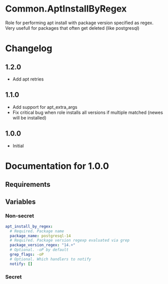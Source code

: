# Common.AptInstallByRegex

Role for performing apt install with package version specified as regex. Very usefull for packages that often get deleted (like postgresql)

# Changelog

## 1.2.0

- Add apt retries

## 1.1.0

- Add support for apt_extra_args
- Fix critical bug when role installs all versions if multiple matched (newes will be installed)

## 1.0.0

- Initial

# Documentation for 1.0.0

## Requirements

## Variables

### Non-secret

```yaml
apt_install_by_regex:
  # Required. Package name
  package_name: postgresql-14
  # Required. Package version regexp evaluated via grep
  package_version_regex: "14.+"
  # Optional. -oP by default
  grep_flags: -oP
  # Optional. Which handlers to notify
  notify: []
```  

### Secret

```yaml

```